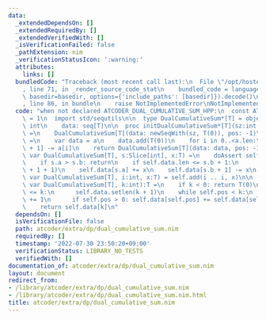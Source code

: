 ```yaml
---
data:
  _extendedDependsOn: []
  _extendedRequiredBy: []
  _extendedVerifiedWith: []
  _isVerificationFailed: false
  _pathExtension: nim
  _verificationStatusIcon: ':warning:'
  attributes:
    links: []
  bundledCode: "Traceback (most recent call last):\n  File \"/opt/hostedtoolcache/Python/3.10.6/x64/lib/python3.10/site-packages/onlinejudge_verify/documentation/build.py\"\
    , line 71, in _render_source_code_stat\n    bundled_code = language.bundle(stat.path,\
    \ basedir=basedir, options={'include_paths': [basedir]}).decode()\n  File \"/opt/hostedtoolcache/Python/3.10.6/x64/lib/python3.10/site-packages/onlinejudge_verify/languages/nim.py\"\
    , line 86, in bundle\n    raise NotImplementedError\nNotImplementedError\n"
  code: "when not declared ATCODER_DUAL_CUMULATIVE_SUM_HPP:\n  const ATCODER_DUAL_CUMULATIVE_SUM_HPP*\
    \ = 1\n  import std/sequtils\n\n  type DualCumulativeSum*[T] = object\n    pos:\
    \ int\n    data: seq[T]\n\n  proc initDualCumulativeSum*[T](sz:int = 100):DualCumulativeSum[T]\
    \ =\n    DualCumulativeSum[T](data: newSeqWith(sz, T(0)), pos: -1)\n  proc initDualCumulativeSum*[T](a:seq[T]):DualCumulativeSum[T]\
    \ =\n    var data = a\n    data.add(T(0))\n    for i in 0..<a.len:\n      data[i\
    \ + 1] -= a[i]\n    return DualCumulativeSum[T](data: data, pos: -1)\n  proc add*[T](self:\
    \ var DualCumulativeSum[T], s:Slice[int], x:T) =\n    doAssert self.pos < s.a\n\
    \    if s.a > s.b: return\n    if self.data.len <= s.b + 1:\n      self.data.setlen(s.b\
    \ + 1 + 1)\n    self.data[s.a] += x\n    self.data[s.b + 1] -= x\n  proc add*[T](self:\
    \ var DualCumulativeSum[T], i:int, x:T) = self.add(i .. i, x)\n\n  proc `[]`*[T](self:\
    \ var DualCumulativeSum[T], k:int):T =\n    if k < 0: return T(0)\n    if self.data.len\
    \ <= k:\n      self.data.setlen(k + 1)\n    while self.pos < k:\n      self.pos\
    \ += 1\n      if self.pos > 0: self.data[self.pos] += self.data[self.pos - 1]\n\
    \    return self.data[k]\n"
  dependsOn: []
  isVerificationFile: false
  path: atcoder/extra/dp/dual_cumulative_sum.nim
  requiredBy: []
  timestamp: '2022-07-30 23:50:20+09:00'
  verificationStatus: LIBRARY_NO_TESTS
  verifiedWith: []
documentation_of: atcoder/extra/dp/dual_cumulative_sum.nim
layout: document
redirect_from:
- /library/atcoder/extra/dp/dual_cumulative_sum.nim
- /library/atcoder/extra/dp/dual_cumulative_sum.nim.html
title: atcoder/extra/dp/dual_cumulative_sum.nim
---
```

